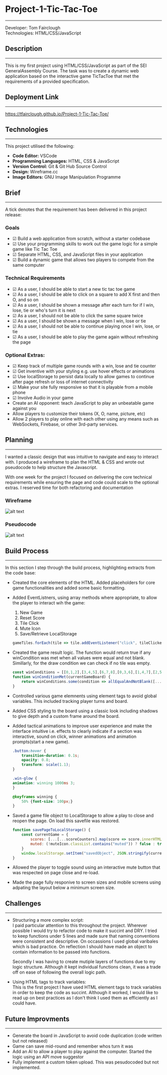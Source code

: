 # Project-1-Tic-Tac-Toe
---

Developer: Tom Fairclough <br>
Technologies: HTML/CSS/JavaScript


## Description
- - -

This is my first project using HTML/CSS/JavaScript as part of the SEI GeneralAssembly Course. The task was to create a dynamic web application based on the interactive game TicTacToe that met the requirements of a provided specification.

## Deployment Link
- - - 
https://tfairclough.github.io/Project-1-Tic-Tac-Toe/

## Technologies
- - -
This project utilised the following:
- **Code Editor:** VSCode
- **Programming Languages:** HTML, CSS & JavaScript
- **Version Control:** Git & Git Hub Source Control
- **Design:** Wireframe.cc
- **Image Editors:** GNU Image Manipulation Programme

## Brief
- - - 

A tick denotes that the requirement has been delivered in this project release: 
### Goals
- &#x2611; Build a web application from scratch, without a starter codebase
- &#x2611; Use your programming skills to work out the game logic for a simple game like Tic Tac Toe
- &#x2611; Separate HTML, CSS, and JavaScript files in your application
- &#x2611; Build a dynamic game that allows two players to compete from the same computer

### Technical Requirements
- &#x2611; As a user, I should be able to start a new tic tac toe game
- &#x2611; As a user, I should be able to click on a square to add X first and then O, and so on
- &#x2611; As a user, I should be shown a message after each turn for if I win, lose, tie or who's turn it is next
- &#x2611; As a user, I should not be able to click the same square twice
- &#x2611; As a user, I should be shown a message when I win, lose or tie
- &#x2611; As a user, I should not be able to continue playing once I win, lose, or tie
- &#x2611; As a user, I should be able to play the game again without refreshing the page

### Optional Extras: 
- &#x2611; Keep track of multiple game rounds with a win, lose and tie counter
- &#x2611; Get inventive with your styling e.g. use hover effects or animations
- &#x2611; Use localStorage to persist data locally to allow games to continue after page refresh or loss of internet connectivity
- &#x2611; Make your site fully responsive so that it is playable from a mobile phone
- &#x2611; Involve Audio in your game
- Create an AI opponent: teach JavaScript to play an unbeatable game against you
- Allow players to customize their tokens (X, O, name, picture, etc)
- Allow 2 players to play online with each other using any means such as WebSockets, Firebase, or other 3rd-party services.



## Planning
- - -

I wanted a classic design that was intuitive to navigate and easy to interact with. I produced a wireframe to plan the HTML & CSS and wrote out pseudocode to help structure the Javascript. 

With one week for the project I focused on delivering the core technical requirements while ensuring the page and code could scale to the optional extras. I reserved time for both refactoring and documentation

### Wireframe

![alt text](/Images/Wireframe.png)

### Pseudocode 

![alt text](/Images/Pseudocode.png)

##  Build Process

- - -
In this section I step through the build process, highlighting extracts from the code base:

- Created the core elements of the HTML. Added placeholders for core game functionalities and added some basic formatting.

- Added EventListners, using array methods where appropriate, to allow the player to interact wih the game:
    1. New Game
    2. Reset Score
    3. Tile Click 
    4. Mute Icon
    5. Save/Retrieve LocalStorage

    ```JavaScript
    gameTiles.forEach(tile => tile.addEventListener("click", tileClicked))
    ```

- Created the game result logic. The function would return true if any winCondition was met when all values were equal and not blank. Simillarly, for the draw condition we can check if no tile was empty.

    ```JavaScript
    const winConditions = [[0,1,2],[3,4,5],[6,7,8],[0,3,6],[1,4,7],[2,5,8],[0,4,8],[2,4,6]]
    function winConditionMet(currentGameBoard) {
        return winConditions.some(condition => allEqualAndNotBlank([...condition.map(index => currentGameBoard[index])]))
    }
    ```

- Controlled various game elemnents using element tags to avoid global variables. This included tracking player turns and board.

- Added CSS styling to the board using a classic look including shadows to give depth and a custom frame around the board.

- Added tactical animations to improve user experience and make the interface intuitive i.e. effects to clearly indicate if a section was interactive, sound on click, winner animations and animation prompts(start a new game). 

    ```CSS
    .button:hover {
        transition-duration: 0.1s;
        opacity: 0.8;
        transform: scale(1.1);
    }

    .win-glow { 
    animation: winning 1000ms 3;
    }

    @keyframes winning {
        50% {font-size: 100px;}
    }
    ```

- Saved a game file object to LocalStorage to allow a play to close and reopen the page. On load this savefile was restored.
    ```JavaScript
    function savePageToLocalStorage() {
        const currentGame = {
            scores: [...[...scoreCounters].map(score => score.innerHTML)],
            muted: (!muteIcon.classList.contains("muted")) ? false : true,
        }
        window.localStorage.setItem("savedObject", JSON.stringify(currentGame))
    }
    ```

- Allowed the player to toggle sound using an interactive mute button that was respected on page close and re-load.

- Made the page fully responive to screen sizes and mobile screens using adpating the layout below a minimum screen size.


## Challenges
- - -

- Structuring a more complex script: <br>
    I paid particular attention to this throughout the project. Wherever possible I would try to refactor code to make it succint and DRY. I tried to keep functions under 5 lines and made sure that naming conventions were consistent and descriptive. On occassions I used global varibales which is bad practice. On reflection I should have made an object to contain information to be passed into functions.

    Secondly I was having to create mutiple layers of functions due to my logic structure.  Although it kept individual functions clean, it was a trade off on ease of following the overall logic path. 

- Using HTML tags to track variables: <br>
    This is the first project I have used HTML element tags to track variables in order to keep the code as succint. Although it worked, I would like to read up on best practices as I don't think I used them as efficiently as I could have. 


##  Future Improvments
- - -

- Generate the board in JavaScript to avoid code duplication (code written but not released)
- Game can save mid-round and remember whos turn it was
- Add an AI to allow a player to play against the computer. Started the logic using an API move suggestor
- Fully implement a custom token upload. This was pesudocoded but not implemented.  